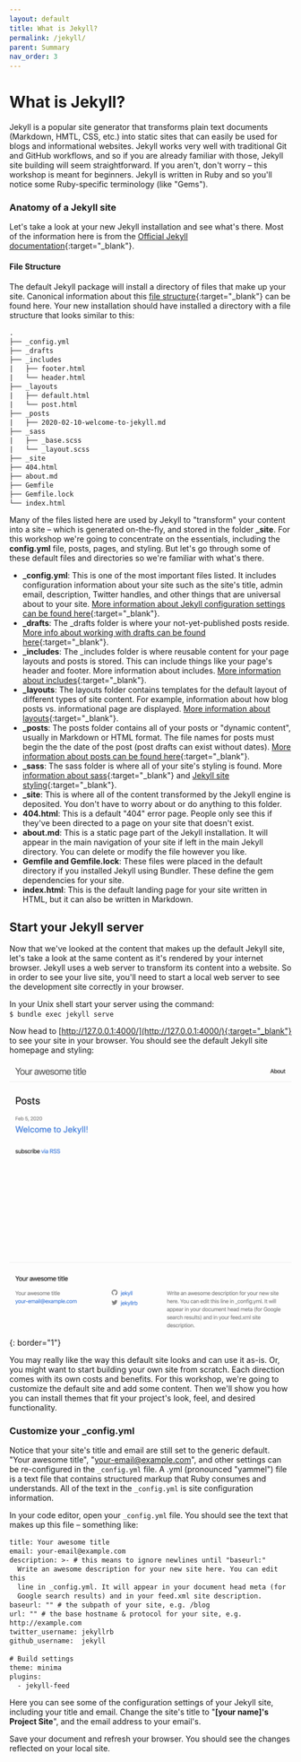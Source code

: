 ```yaml
---
layout: default
title: What is Jekyll?
permalink: /jekyll/
parent: Summary
nav_order: 3
---
```

# What is Jekyll?
Jekyll is a popular site generator that transforms plain text documents (Markdown, HMTL, CSS, etc.) into static sites that can easily be used for blogs and informational websites. Jekyll works very well with traditional Git and GitHub workflows, and so if you are already familiar with those, Jekyll site building will seem straightforward. If you aren't, don't worry – this workshop is meant for beginners. Jekyll is written in Ruby and so you'll notice some Ruby-specific terminology (like "Gems").

### Anatomy of a Jekyll site
Let's take a look at your new Jekyll installation and see what's there. Most of the information here is from the [Official Jekyll documentation](https://jekyllrb.com/docs/){:target="_blank"}.
#### File Structure
The default Jekyll package will install a directory of files that make up your site. Canonical information about this [file structure](https://jekyllrb.com/docs/structure/){:target="_blank"} can be found here. Your new installation should have installed a directory with a file structure that looks similar to this:
```
.
├── _config.yml
├── _drafts
├── _includes
|   ├── footer.html
|   └── header.html
├── _layouts
|   ├── default.html
|   └── post.html
├── _posts
|   ├── 2020-02-10-welcome-to-jekyll.md
├── _sass
|   ├── _base.scss
|   └── _layout.scss
├── _site
├── 404.html
├── about.md
├── Gemfile
├── Gemfile.lock
└── index.html
```
Many of the files listed here are used by Jekyll to "transform" your content into a site – which is generated on-the-fly, and stored in the folder **_site**. For this workshop we're going to concentrate on the essentials, including the **config.yml** file, posts, pages, and styling. But let's go through some of these default files and directories so we're familiar with what's there.    
- **_config.yml**: This is one of the most important files listed. It includes configuration information about your site such as the site's title, admin email, description, Twitter handles, and other things that are universal about to your site. [More information about Jekyll configuration settings can be found here](https://jekyllrb.com/docs/configuration/){:target="_blank"}.    
- **_drafts**: The _drafts folder is where your not-yet-published posts reside. [More info about working with drafts can be found here](https://jekyllrb.com/docs/posts/#drafts){:target="_blank"}.    
- **_includes**: The _includes folder is where reusable content for your page layouts and posts is stored. This can include things like your page's header and footer. More information about includes. [More information about includes](https://jekyllrb.com/docs/includes/){:target="_blank"}.     
- **_layouts**: The layouts folder contains templates for the default layout of different types of site content. For example, information about how blog posts vs. informational page are displayed. [More information about layouts](https://jekyllrb.com/docs/layouts/){:target="_blank"}.    
- **_posts**: The posts folder contains all of your posts or "dynamic content", usually in Markdown or HTML format. The file names for posts must begin the the date of the post (post drafts can exist without dates). [More information about posts can be found here](https://jekyllrb.com/docs/posts/){:target="_blank"}.    
- **_sass**: The sass folder is where all of your site's styling is found. More [information about sass](https://jekyllrb.com/docs/assets/#sassscss){:target="_blank"} and [Jekyll site styling](https://mademistakes.com/articles/jekyll-style-guide/){:target="_blank"}.    
- **_site**: This is where all of the content transformed by the Jekyll engine is deposited. You don't have to worry about or do anything to this folder.    
- **404.html**: This is a default "404" error page. People only see this if they've been directed to a page on your site that doesn't exist.     
- **about.md**: This is a static page part of the Jekyll installation. It will appear in the main navigation of your site if left in the main Jekyll directory. You can delete or modify the file however you like.    
- **Gemfile and Gemfile.lock**: These files were placed in the default directory if you installed Jekyll using Bundler. These define the gem dependencies for your site.    
- **index.html**: This is the default landing page for your site written in HTML, but it can also be written in Markdown.   

## Start your Jekyll server
Now that we've looked at the content that makes up the default Jekyll site, let's take a look at the same content as it's rendered by your internet browser. Jekyll uses a web server to transform its content into a website. So in order to see your live site, you'll need to start a local web server to see the development site correctly in your browser.    

In your Unix shell start your server using the command:    
<code>$ bundle exec jekyll serve</code>     

Now head to [http://127.0.0.1:4000/](http://127.0.0.1:4000/){:target="_blank"} to see your site in your browser. You should see the default Jekyll site homepage and styling:    


![site](blanksite1.png){: border="1"}


You may really like the way this default site looks and can use it as-is. Or, you might want to start building your own site from scratch. Each direction comes with its own costs and benefits. For this workshop, we're going to customize the default site and add some content. Then we'll show you how you can install themes that fit your project's look, feel, and desired functionality.    

### Customize your _config.yml
Notice that your site's title and email are still set to the generic default. "Your awesome title", "your-email@example.com", and other settings can be re-configured in the <code>_config.yml</code> file. A .yml (pronounced "yammel") file is a text file that contains structured markup that Ruby consumes and understands. All of the text in the <code>_config.yml</code> is site configuration information.       

In your code editor, open your <code>_config.yml</code> file. You should see the text that makes up this file – something like:

```
title: Your awesome title
email: your-email@example.com
description: >- # this means to ignore newlines until "baseurl:"
  Write an awesome description for your new site here. You can edit this
  line in _config.yml. It will appear in your document head meta (for
  Google search results) and in your feed.xml site description.
baseurl: "" # the subpath of your site, e.g. /blog
url: "" # the base hostname & protocol for your site, e.g. http://example.com
twitter_username: jekyllrb
github_username:  jekyll

# Build settings
theme: minima
plugins:
  - jekyll-feed
```     

Here you can see some of the configuration settings of your Jekyll site, including your title and email. Change the site's title to "**[your name]'s Project Site**", and the email address to your email's.    

Save your document and refresh your browser. You should see the changes reflected on your local site.    
